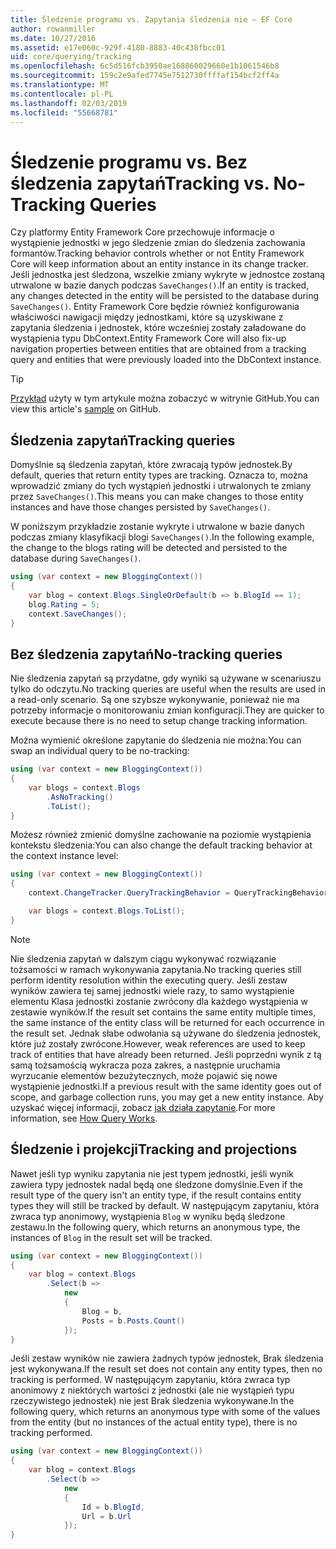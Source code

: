 ```yaml
---
title: Śledzenie programu vs. Zapytania śledzenia nie — EF Core
author: rowanmiller
ms.date: 10/27/2016
ms.assetid: e17e060c-929f-4180-8883-40c438fbcc01
uid: core/querying/tracking
ms.openlocfilehash: 6c5d516fcb3950ae168860029660e1b1061546b8
ms.sourcegitcommit: 159c2e9afed7745e7512730ffffaf154bcf2ff4a
ms.translationtype: MT
ms.contentlocale: pl-PL
ms.lasthandoff: 02/03/2019
ms.locfileid: "55668781"
---
```

# <a name="tracking-vs-no-tracking-queries"></a><span data-ttu-id="4be88-102">Śledzenie programu vs. Bez śledzenia zapytań</span><span class="sxs-lookup"><span data-stu-id="4be88-102">Tracking vs. No-Tracking Queries</span></span>

<span data-ttu-id="4be88-103">Czy platformy Entity Framework Core przechowuje informacje o wystąpienie jednostki w jego śledzenie zmian do śledzenia zachowania formantów.</span><span class="sxs-lookup"><span data-stu-id="4be88-103">Tracking behavior controls whether or not Entity Framework Core will keep information about an entity instance in its change tracker.</span></span> <span data-ttu-id="4be88-104">Jeśli jednostka jest śledzona, wszelkie zmiany wykryte w jednostce zostaną utrwalone w bazie danych podczas `SaveChanges()`.</span><span class="sxs-lookup"><span data-stu-id="4be88-104">If an entity is tracked, any changes detected in the entity will be persisted to the database during `SaveChanges()`.</span></span> <span data-ttu-id="4be88-105">Entity Framework Core będzie również konfigurowania właściwości nawigacji między jednostkami, które są uzyskiwane z zapytania śledzenia i jednostek, które wcześniej zostały załadowane do wystąpienia typu DbContext.</span><span class="sxs-lookup"><span data-stu-id="4be88-105">Entity Framework Core will also fix-up navigation properties between entities that are obtained from a tracking query and entities that were previously loaded into the DbContext instance.</span></span>

> [!TIP]  
> <span data-ttu-id="4be88-106">[Przykład](https://github.com/aspnet/EntityFramework.Docs/tree/master/samples/core/Querying) użyty w tym artykule można zobaczyć w witrynie GitHub.</span><span class="sxs-lookup"><span data-stu-id="4be88-106">You can view this article's [sample](https://github.com/aspnet/EntityFramework.Docs/tree/master/samples/core/Querying) on GitHub.</span></span>

## <a name="tracking-queries"></a><span data-ttu-id="4be88-107">Śledzenia zapytań</span><span class="sxs-lookup"><span data-stu-id="4be88-107">Tracking queries</span></span>

<span data-ttu-id="4be88-108">Domyślnie są śledzenia zapytań, które zwracają typów jednostek.</span><span class="sxs-lookup"><span data-stu-id="4be88-108">By default, queries that return entity types are tracking.</span></span> <span data-ttu-id="4be88-109">Oznacza to, można wprowadzić zmiany do tych wystąpień jednostki i utrwalonych te zmiany przez `SaveChanges()`.</span><span class="sxs-lookup"><span data-stu-id="4be88-109">This means you can make changes to those entity instances and have those changes persisted by `SaveChanges()`.</span></span>

<span data-ttu-id="4be88-110">W poniższym przykładzie zostanie wykryte i utrwalone w bazie danych podczas zmiany klasyfikacji blogi `SaveChanges()`.</span><span class="sxs-lookup"><span data-stu-id="4be88-110">In the following example, the change to the blogs rating will be detected and persisted to the database during `SaveChanges()`.</span></span>

<!-- [!code-csharp[Main](samples/core/Querying/Querying/Tracking/Sample.cs)] -->
``` csharp
using (var context = new BloggingContext())
{
    var blog = context.Blogs.SingleOrDefault(b => b.BlogId == 1);
    blog.Rating = 5;
    context.SaveChanges();
}
```

## <a name="no-tracking-queries"></a><span data-ttu-id="4be88-111">Bez śledzenia zapytań</span><span class="sxs-lookup"><span data-stu-id="4be88-111">No-tracking queries</span></span>

<span data-ttu-id="4be88-112">Nie śledzenia zapytań są przydatne, gdy wyniki są używane w scenariuszu tylko do odczytu.</span><span class="sxs-lookup"><span data-stu-id="4be88-112">No tracking queries are useful when the results are used in a read-only scenario.</span></span> <span data-ttu-id="4be88-113">Są one szybsze wykonywanie, ponieważ nie ma potrzeby informacje o monitorowaniu zmian konfiguracji.</span><span class="sxs-lookup"><span data-stu-id="4be88-113">They are quicker to execute because there is no need to setup change tracking information.</span></span>

<span data-ttu-id="4be88-114">Można wymienić określone zapytanie do śledzenia nie można:</span><span class="sxs-lookup"><span data-stu-id="4be88-114">You can swap an individual query to be no-tracking:</span></span>

<!-- [!code-csharp[Main](samples/core/Querying/Querying/Tracking/Sample.cs?highlight=4)] -->
``` csharp
using (var context = new BloggingContext())
{
    var blogs = context.Blogs
        .AsNoTracking()
        .ToList();
}
```

<span data-ttu-id="4be88-115">Możesz również zmienić domyślne zachowanie na poziomie wystąpienia kontekstu śledzenia:</span><span class="sxs-lookup"><span data-stu-id="4be88-115">You can also change the default tracking behavior at the context instance level:</span></span>

<!-- [!code-csharp[Main](samples/core/Querying/Querying/Tracking/Sample.cs?highlight=3)] -->
``` csharp
using (var context = new BloggingContext())
{
    context.ChangeTracker.QueryTrackingBehavior = QueryTrackingBehavior.NoTracking;

    var blogs = context.Blogs.ToList();
}
```

> [!NOTE]  
> <span data-ttu-id="4be88-116">Nie śledzenia zapytań w dalszym ciągu wykonywać rozwiązanie tożsamości w ramach wykonywania zapytania.</span><span class="sxs-lookup"><span data-stu-id="4be88-116">No tracking queries still perform identity resolution within the executing query.</span></span> <span data-ttu-id="4be88-117">Jeśli zestaw wyników zawiera tej samej jednostki wiele razy, to samo wystąpienie elementu Klasa jednostki zostanie zwrócony dla każdego wystąpienia w zestawie wyników.</span><span class="sxs-lookup"><span data-stu-id="4be88-117">If the result set contains the same entity multiple times, the same instance of the entity class will be returned for each occurrence in the result set.</span></span> <span data-ttu-id="4be88-118">Jednak słabe odwołania są używane do śledzenia jednostek, które już zostały zwrócone.</span><span class="sxs-lookup"><span data-stu-id="4be88-118">However, weak references are used to keep track of entities that have already been returned.</span></span> <span data-ttu-id="4be88-119">Jeśli poprzedni wynik z tą samą tożsamością wykracza poza zakres, a następnie uruchamia wyrzucanie elementów bezużytecznych, może pojawić się nowe wystąpienie jednostki.</span><span class="sxs-lookup"><span data-stu-id="4be88-119">If a previous result with the same identity goes out of scope, and garbage collection runs, you may get a new entity instance.</span></span> <span data-ttu-id="4be88-120">Aby uzyskać więcej informacji, zobacz [jak działa zapytanie](overview.md).</span><span class="sxs-lookup"><span data-stu-id="4be88-120">For more information, see [How Query Works](overview.md).</span></span>

## <a name="tracking-and-projections"></a><span data-ttu-id="4be88-121">Śledzenie i projekcji</span><span class="sxs-lookup"><span data-stu-id="4be88-121">Tracking and projections</span></span>

<span data-ttu-id="4be88-122">Nawet jeśli typ wyniku zapytania nie jest typem jednostki, jeśli wynik zawiera typy jednostek nadal będą one śledzone domyślnie.</span><span class="sxs-lookup"><span data-stu-id="4be88-122">Even if the result type of the query isn't an entity type, if the result contains entity types they will still be tracked by default.</span></span> <span data-ttu-id="4be88-123">W następującym zapytaniu, która zwraca typ anonimowy, wystąpienia `Blog` w wyniku będą śledzone zestawu.</span><span class="sxs-lookup"><span data-stu-id="4be88-123">In the following query, which returns an anonymous type, the instances of `Blog` in the result set will be tracked.</span></span>

<!-- [!code-csharp[Main](samples/core/Querying/Querying/Tracking/Sample.cs?highlight=7)] -->
``` csharp
using (var context = new BloggingContext())
{
    var blog = context.Blogs
        .Select(b =>
            new
            {
                Blog = b,
                Posts = b.Posts.Count()
            });
}
```

<span data-ttu-id="4be88-124">Jeśli zestaw wyników nie zawiera żadnych typów jednostek, Brak śledzenia jest wykonywana.</span><span class="sxs-lookup"><span data-stu-id="4be88-124">If the result set does not contain any entity types, then no tracking is performed.</span></span> <span data-ttu-id="4be88-125">W następującym zapytaniu, która zwraca typ anonimowy z niektórych wartości z jednostki (ale nie wystąpień typu rzeczywistego jednostek) nie jest Brak śledzenia wykonywane.</span><span class="sxs-lookup"><span data-stu-id="4be88-125">In the following query, which returns an anonymous type with some of the values from the entity (but no instances of the actual entity type), there is no tracking performed.</span></span>

<!-- [!code-csharp[Main](samples/core/Querying/Querying/Tracking/Sample.cs)] -->
``` csharp
using (var context = new BloggingContext())
{
    var blog = context.Blogs
        .Select(b =>
            new
            {
                Id = b.BlogId,
                Url = b.Url
            });
}
```
